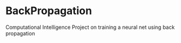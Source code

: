 # BackPropagation
Computational Intelligence Project on training a neural net using back propagation
